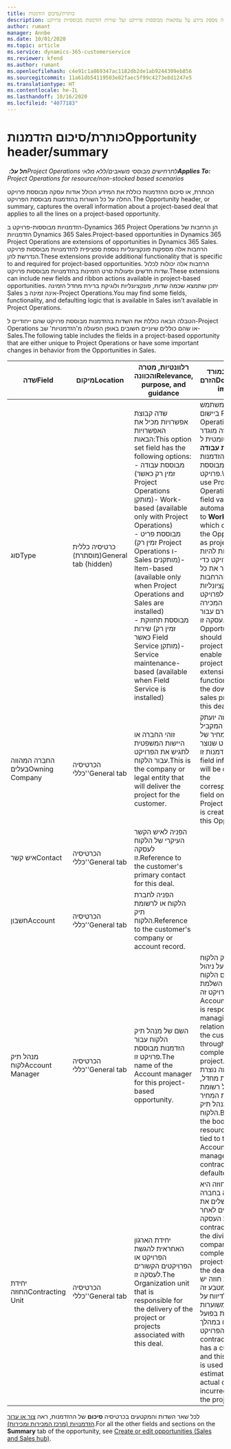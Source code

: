 ```yaml
---
title: כותרת/סיכום הזדמנות
description: נושא זה מספק מידע על עסקאות מבוססות פרויקט ועל שורות הזדמנות מבוססיות פרויקט.
author: rumant
manager: Annbe
ms.date: 10/01/2020
ms.topic: article
ms.service: dynamics-365-customerservice
ms.reviewer: kfend
ms.author: rumant
ms.openlocfilehash: c4e91c1a869347ac1182db2de1ab9244309eb856
ms.sourcegitcommit: 11a61db54119503e82faec5f99c4273e8d1247e5
ms.translationtype: HT
ms.contentlocale: he-IL
ms.lasthandoff: 10/16/2020
ms.locfileid: "4077183"
---
```

# <a name="opportunity-headersummary"></a><span data-ttu-id="1b6d8-103">כותרת/סיכום הזדמנות</span><span class="sxs-lookup"><span data-stu-id="1b6d8-103">Opportunity header/summary</span></span>

<span data-ttu-id="1b6d8-104">_**חל על:** ‏Project Operations לתרחישים מבוססי משאבים/ללא מלאי_</span><span class="sxs-lookup"><span data-stu-id="1b6d8-104">_**Applies To:** Project Operations for resource/non-stocked based scenarios_</span></span>


<span data-ttu-id="1b6d8-105">הכותרת, או סיכום ההזדמנות כוללת את המידע הכולל אודות עסקה מבוססת פרויקט החלה על כל השורות בהזדמנות מבוססת הפרויקט.</span><span class="sxs-lookup"><span data-stu-id="1b6d8-105">The Opportunity header, or summary, captures the overall information about a project-based deal that applies to all the lines on a project-based opportunity.</span></span>

<span data-ttu-id="1b6d8-106">הזדמנויות מבוססות-פרויקט ב-Dynamics 365 Project Operations הן הרחבות של הזדמנויות Dynamics 365 Sales.</span><span class="sxs-lookup"><span data-stu-id="1b6d8-106">Project-based opportunities in Dynamics 365 Project Operations are extensions of opportunities in Dynamics 365 Sales.</span></span> <span data-ttu-id="1b6d8-107">הרחבות אלה מספקות פונקציונליות נוספת ספציפית להזדמנויות מבוססות פרויקט הנדרשת להן.</span><span class="sxs-lookup"><span data-stu-id="1b6d8-107">These extensions provide additional functionality that is specific to and required for project-based opportunities.</span></span> <span data-ttu-id="1b6d8-108">הרחבות אלה יכולות לכלול שדות חדשים ופעולות סרט הזמינות בהזדמנויות מבוססות פרויקט.</span><span class="sxs-lookup"><span data-stu-id="1b6d8-108">These extensions can include new fields and ribbon actions available in project-based opportunities.</span></span> <span data-ttu-id="1b6d8-109">יתכן שתמצא שכמה שדות, פונקציונליות ולוגיקת ברירת מחדל הזמינה Sales אינה זמינה ב-Project Operations.</span><span class="sxs-lookup"><span data-stu-id="1b6d8-109">You may find some fields, functionality, and defaulting logic that is available in Sales isn't available in Project Operations.</span></span>

<span data-ttu-id="1b6d8-110">הטבלה הבאה כוללת את השדות בהזדמנות מבוססת פרויקט שהם ייחודיים ל-Project Operations או שהם כוללים שיוניים חשובים באופן הפעולה מ'הזדמנויות' שב-Sales.</span><span class="sxs-lookup"><span data-stu-id="1b6d8-110">The following table includes the fields in a project-based opportunity that are either unique to Project Operations or have some important changes in behavior from the Opportunities in Sales.</span></span>

| <span data-ttu-id="1b6d8-111">**שדה**</span><span class="sxs-lookup"><span data-stu-id="1b6d8-111">**Field**</span></span> | <span data-ttu-id="1b6d8-112">**מיקום**</span><span class="sxs-lookup"><span data-stu-id="1b6d8-112">**Location**</span></span> | <span data-ttu-id="1b6d8-113">**רלוונטיות, מטרה והכוונה**</span><span class="sxs-lookup"><span data-stu-id="1b6d8-113">**Relevance, purpose, and guidance**</span></span> | <span data-ttu-id="1b6d8-114">**השפעה במורד הזרם**</span><span class="sxs-lookup"><span data-stu-id="1b6d8-114">**Downstream impact**</span></span> |
| --- | --- | --- | --- |
| <span data-ttu-id="1b6d8-115">סוג</span><span class="sxs-lookup"><span data-stu-id="1b6d8-115">Type</span></span> | <span data-ttu-id="1b6d8-116">כרטיסיה כללית (מוסתרת)</span><span class="sxs-lookup"><span data-stu-id="1b6d8-116">General tab (hidden)</span></span> | <span data-ttu-id="1b6d8-117">שדה קבוצת אפשרויות מכיל את האפשרויות הבאות:</span><span class="sxs-lookup"><span data-stu-id="1b6d8-117">This option set field has the following options:</span></span></br><span data-ttu-id="1b6d8-118">- מבוססת עבודה (זמין רק כאשר Project Operations מותקן)</span><span class="sxs-lookup"><span data-stu-id="1b6d8-118">- Work-based (available only with Project Operations)</span></span></br><span data-ttu-id="1b6d8-119">- מבוססת פריט (זמין רק Project Operations ו-Sales מותקנים)</span><span class="sxs-lookup"><span data-stu-id="1b6d8-119">- Item-based (available only when Project Operations and Sales are installed)</span></span></br><span data-ttu-id="1b6d8-120">- מבוססת תחזוקת שירות (זמין רק כאשר Field Service מותקן)</span><span class="sxs-lookup"><span data-stu-id="1b6d8-120">- Service maintenance-based (available when Field Service is installed)</span></span> | <span data-ttu-id="1b6d8-121">כאשר אתה משתמש ביישום Project Operations, הערך של שדה זה מוגדר אוטומטית ל **מבוססת עבודה** שמסווג את הזדמנות להזדמנות מבוססת פרויקט.</span><span class="sxs-lookup"><span data-stu-id="1b6d8-121">When you use Project Operations, this field value is automatically set to **Work-based** which classifies the Opportunity as project-based.</span></span> <span data-ttu-id="1b6d8-122">על ההזדמנות להיות מבוססת פרויקט כדי לאפשר את כל ההרחבות והפונקציונליות הספציפיות לפרויקט בתהליך המכירה במורד הזרם עבור עסקה זו.</span><span class="sxs-lookup"><span data-stu-id="1b6d8-122">An Opportunity should be project-based to enable all project-specific extensions and functionality in the downstream sales process for this deal.</span></span> |
| <span data-ttu-id="1b6d8-123">החברה המהווה בעלים</span><span class="sxs-lookup"><span data-stu-id="1b6d8-123">Owning Company</span></span> | <span data-ttu-id="1b6d8-124">הכרטיסיה 'כללי'</span><span class="sxs-lookup"><span data-stu-id="1b6d8-124">General tab</span></span> | <span data-ttu-id="1b6d8-125">זוהי החברה או היישות המשפטית לתגיש את הפרויקט עבור הלקוח.</span><span class="sxs-lookup"><span data-stu-id="1b6d8-125">This is the company or legal entity that will deliver the project for the customer.</span></span> | <span data-ttu-id="1b6d8-126">פרטי שדה זה יועתק לשדה המקביל בהצעת המחיר של הפרויקט שנוצר מהזדמנות זו.</span><span class="sxs-lookup"><span data-stu-id="1b6d8-126">This field information will be copied to the corresponding field on the Project quote that is created from this Opportunity.</span></span> |
| <span data-ttu-id="1b6d8-127">איש קשר</span><span class="sxs-lookup"><span data-stu-id="1b6d8-127">Contact</span></span> | <span data-ttu-id="1b6d8-128">הכרטיסיה 'כללי'</span><span class="sxs-lookup"><span data-stu-id="1b6d8-128">General tab</span></span> | <span data-ttu-id="1b6d8-129">הפניה לאיש הקשר העיקרי של הלקוח לעסקה זו.</span><span class="sxs-lookup"><span data-stu-id="1b6d8-129">Reference to the customer's primary contact for this deal.</span></span> | |
| <span data-ttu-id="1b6d8-130">חשבון</span><span class="sxs-lookup"><span data-stu-id="1b6d8-130">Account</span></span> | <span data-ttu-id="1b6d8-131">הכרטיסיה 'כללי'</span><span class="sxs-lookup"><span data-stu-id="1b6d8-131">General tab</span></span> | <span data-ttu-id="1b6d8-132">הפניה לחברת הלקוח או לרשומת תיק הלקוח.</span><span class="sxs-lookup"><span data-stu-id="1b6d8-132">Reference to the customer's company or account record.</span></span> | |
| <span data-ttu-id="1b6d8-133">מנהל תיק לקוח</span><span class="sxs-lookup"><span data-stu-id="1b6d8-133">Account Manager</span></span> | <span data-ttu-id="1b6d8-134">הכרטיסיה 'כללי'</span><span class="sxs-lookup"><span data-stu-id="1b6d8-134">General tab</span></span> | <span data-ttu-id="1b6d8-135">השם של מנהל תיק הלקוח עבור הזדמנות מבוססת פרויקט זו.</span><span class="sxs-lookup"><span data-stu-id="1b6d8-135">The name of the Account manager for this project-based opportunity.</span></span> | <span data-ttu-id="1b6d8-136">מנהל תיק הלקוח אחראי על ניהול הקשר עם הלקוח במהלך השלמת פרויקט זה.</span><span class="sxs-lookup"><span data-stu-id="1b6d8-136">The Account manager is responsible for managing the relationship with the customer through the completion of this project.</span></span> <span data-ttu-id="1b6d8-137">יחידת החוזה נוצרת כברירת מחדל, בהתבסס על רשומת להצעת המחיר הקשורה למנהל תיק הלקוח.</span><span class="sxs-lookup"><span data-stu-id="1b6d8-137">Based on the bookable resource record tied to the Account manager, the contracting unit is defaulted.</span></span> |
| <span data-ttu-id="1b6d8-138">יחידת החוזה</span><span class="sxs-lookup"><span data-stu-id="1b6d8-138">Contracting Unit</span></span> | <span data-ttu-id="1b6d8-139">הכרטיסיה 'כללי'</span><span class="sxs-lookup"><span data-stu-id="1b6d8-139">General tab</span></span> | <span data-ttu-id="1b6d8-140">יחידת הארגון האחראית להגשת הפרויקט או הפרויקטים הקשורים לעסקה זו.</span><span class="sxs-lookup"><span data-stu-id="1b6d8-140">The Organization unit that is responsible for the delivery of the project or projects associated with this deal.</span></span> | <span data-ttu-id="1b6d8-141">יחידת החוזה היא החטיבה בחברה שתשלים את הפרויקטים לאחר סגירת העסקה.</span><span class="sxs-lookup"><span data-stu-id="1b6d8-141">The contracting unit is the division of the company that will complete the project(s) after the deal is closed.</span></span> <span data-ttu-id="1b6d8-142">לכל יחידת חוזה יש מטבע, מטבע זה משמש לדיווח על עלויות משוערות ועלויות בפועל שנגרמו במהלך הפרויקט.</span><span class="sxs-lookup"><span data-stu-id="1b6d8-142">Every contracting unit has a currency, and this currency is used to report estimated and actual costs incurred during the project.</span></span> |

<span data-ttu-id="1b6d8-143">לכל שאר השדות והמקטעים בכרטיסיה **סיכום** של ההזדמנות, ראה [צור או ערוך הזדמנויות (מרכז המכירות ומכירות)](https://docs.microsoft.com/dynamics365/sales-enterprise/create-edit-opportunity-sales).</span><span class="sxs-lookup"><span data-stu-id="1b6d8-143">For all the other fields and sections on the **Summary** tab of the opportunity, see [Create or edit opportunities (Sales and Sales hub)](https://docs.microsoft.com/dynamics365/sales-enterprise/create-edit-opportunity-sales).</span></span>
